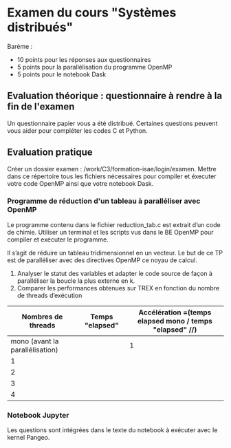 # Examen du cours "Systèmes distribués"

Barème : 
- 10 points pour les réponses aux questionnaires
- 5 points pour la parallélisation du programme OpenMP
- 5 points pour le notebook Dask

## Evaluation théorique : questionnaire à rendre à la fin de l'examen

Un questionnaire papier vous a été distribué.
Certaines questions peuvent vous aider pour compléter les codes C et Python.

## Evaluation pratique

Créer un dossier examen : /work/C3/formation-isae/login/examen.
Mettre dans ce répertoire tous les fichiers nécessaires pour compiler et éxecuter votre code OpenMP ainsi que votre notebook Dask.

### Programme de réduction d'un tableau à paralléliser avec OpenMP

Le programme contenu dans le fichier reduction_tab.c est extrait d’un code de chimie.
Utiliser un terminal et les scripts vus dans le BE OpenMP pour compiler et exécuter le programme.

Il s’agit de réduire un tableau tridimensionnel en un vecteur. Le but de ce TP est de paralléliser avec des directives OpenMP ce noyau de calcul.
1. Analyser le statut des variables et adapter le code source de façon à paralléliser la boucle la plus externe en k.
2. Comparer les performances obtenues sur TREX en fonction du nombre de threads d’exécution 

| Nombres de threads | Temps "elapsed"  | Accélération =(temps elapsed mono / temps "elapsed" //) |
| ------ | ------ |------- |
|     mono (avant la parallélisation)   |        |    1    |
|       1 |        |        |
|       2 |        |        |
|       3 |        |        |
|       4 |        |        |

 

### Notebook Jupyter

Les questions sont intégrées dans le texte du notebook à exécuter avec le kernel Pangeo.
